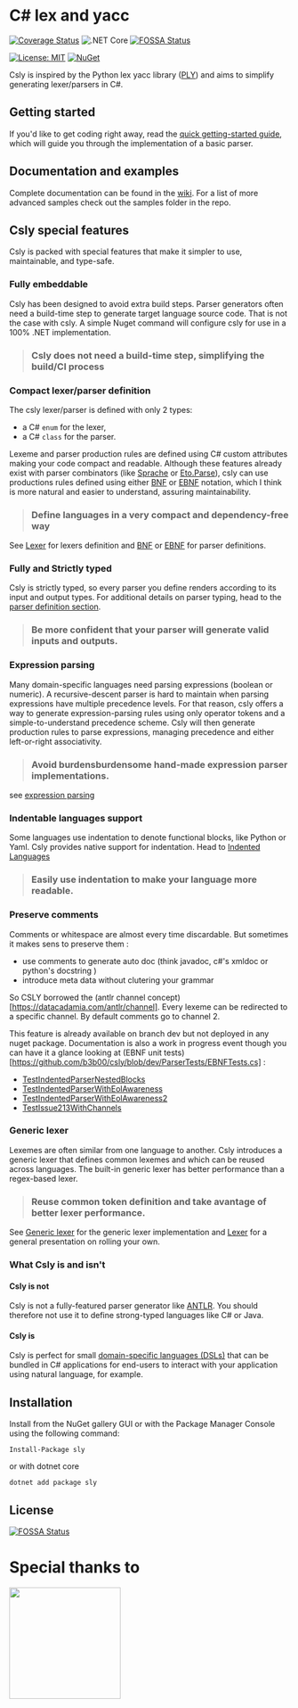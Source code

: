 # C# lex and yacc #      

 [![Coverage Status](https://coveralls.io/repos/github/b3b00/csly/badge.svg?branch=dev&kill_cache=1)](https://coveralls.io/github/b3b00/csly?branch=dev)
![.NET Core](https://github.com/b3b00/csly/workflows/.NET%20Core/badge.svg)
[![FOSSA Status](https://app.fossa.io/api/projects/git%2Bgithub.com%2Fb3b00%2Fcsly.svg?type=shield)](https://app.fossa.io/projects/git%2Bgithub.com%2Fb3b00%2Fcsly?ref=badge_shield)


[![License: MIT](https://img.shields.io/badge/License-MIT-blue.svg)](https://github.com/b3b00/sly/blob/dev/LICENSE)
[![NuGet](https://img.shields.io/nuget/v/sly.svg?kill_cache=1)](https://www.nuget.org/packages/sly)


Csly is inspired by the Python lex yacc library ([PLY](http://www.dabeaz.com/ply/)) and aims
to simplify generating lexer/parsers in C#.

## Getting started ##

If you'd like to get coding right away, read 
the  [quick getting-started guide](https://github.com/b3b00/csly/wiki/getting-started), which will guide you through the implementation of a basic parser.

## Documentation and examples ## 

Complete documentation can be found in the [wiki](https://github.com/b3b00/csly/wiki). For a list of more advanced 
samples check out the samples folder in the repo.


## Csly special features ##

Csly is packed with special features that make it simpler to use, maintainable, and type-safe.

### Fully embeddable ###

Csly has been designed to avoid extra build steps. Parser generators often need a build-time step 
 to generate target language source code. That is not the case with csly.
 A simple Nuget command will configure csly for use in a 100% .NET implementation.

>### Csly does not need a build-time step, simplifying the build/CI process

### Compact lexer/parser definition ### 

The csly lexer/parser is defined with only 2 types: 
 - a C# ```enum``` for the lexer,
 - a C# ```class``` for the parser.

Lexeme and parser production rules are defined using C# custom attributes making your code compact and readable.
Although these features already exist with parser combinators (like [Sprache](https://github.com/sprache/Sprache) 
or [Eto.Parse](https://github.com/picoe/Eto.Parse)), 
csly can use productions rules defined using either [BNF](https://github.com/b3b00/csly/wiki/BNF-Parser) or [EBNF](https://github.com/b3b00/csly/wiki/EBNF-Parser)  notation, which I think is more natural and easier to understand, assuring maintainability.

>###  Define languages in a very compact and dependency-free way

See [Lexer](https://github.com/b3b00/csly/wiki/Lexer) for lexers definition and [BNF](https://github.com/b3b00/csly/wiki/BNF-Parser) or  [EBNF](https://github.com/b3b00/csly/wiki/EBNF-Parser) for parser definitions.

### Fully and Strictly typed ### 

 Csly is strictly typed, so every parser you define renders according to its input and output types. 
 For additional details on parser typing, head to the [parser definition section](https://github.com/b3b00/csly/wiki/defining-your-parser).
>### Be more confident that your parser will generate valid inputs and outputs.

### Expression parsing ### 

Many domain-specific languages need parsing expressions (boolean or numeric).
A recursive-descent parser is hard to maintain when parsing expressions have multiple precedence levels. For that reason, csly offers a way to generate expression-parsing rules using only operator tokens and a simple-to-understand precedence scheme. Csly will then generate production rules to parse expressions, managing precedence and either left-or-right associativity.

>### Avoid burdensburdensome hand-made expression parser implementations.

see [expression parsing](https://github.com/b3b00/csly/wiki/expression-parsing)


### Indentable languages support ###

Some languages use indentation to denote functional blocks, like Python or Yaml.
Csly provides native support for indentation. Head to [Indented Languages](https://github.com/b3b00/csly/wiki/Indented-languages)

>### Easily use indentation to make your language more readable.


### Preserve comments 

Comments or whitespace are almost every time discardable. But sometimes it makes sens to preserve them : 

- use comments to generate auto doc (think javadoc, c#'s xmldoc or python's docstring )
- introduce meta data without clutering your grammar

So CSLY borrowed the (antlr channel concept)[https://datacadamia.com/antlr/channel]. 
Every lexeme can be redirected to a specific channel. By default comments go to channel 2.

This feature is already available on branch dev but not deployed in any nuget package.
Documentation is also a work in progress event though you can have it a glance looking at (EBNF unit tests)[https://github.com/b3b00/csly/blob/dev/ParserTests/EBNFTests.cs] :
  - [TestIndentedParserNestedBlocks](https://github.com/b3b00/csly/blob/dev/ParserTests/EBNFTests.cs#L1357)
  - [TestIndentedParserWithEolAwareness](https://github.com/b3b00/csly/blob/dev/ParserTests/EBNFTests.cs#L1409)
  - [TestIndentedParserWithEolAwareness2](https://github.com/b3b00/csly/blob/dev/ParserTests/EBNFTests.cs#L1445)
  - [TestIssue213WithChannels](https://github.com/b3b00/csly/blob/dev/ParserTests/EBNFTests.cs#L1481)
    


### Generic lexer ### 

Lexemes are often similar from one language to another. Csly introduces a generic lexer that defines common lexemes and which can be reused across languages. 
The built-in generic lexer has better performance than a regex-based lexer.

>### Reuse common token definition and take avantage of better lexer performance.

See [Generic lexer](https://github.com/b3b00/csly/wiki/GenericLexer) for the generic lexer implementation and [Lexer](https://github.com/b3b00/wiki/Lexer) for a general presentation on rolling your own.


### What Csly is and isn't ###

#### Csly is not #### 

Csly is not a fully-featured parser generator like [ANTLR](http://www.antlr.org/).
You should therefore not use it to define strong-typed languages like  C# or Java.

#### Csly is #### 

Csly is perfect for small [domain-specific languages (DSLs)](https://en.wikipedia.org/wiki/Domain-specific_language) that can be bundled in C# applications for end-users to interact with your application using natural language, for example. 

## Installation ##

Install from the NuGet gallery GUI or with the Package Manager Console using the following command:

```Install-Package sly```

or with dotnet core 

```dotnet add package sly```




## License
[![FOSSA Status](https://app.fossa.io/api/projects/git%2Bgithub.com%2Fb3b00%2Fcsly.svg?type=large)](https://app.fossa.io/projects/git%2Bgithub.com%2Fb3b00%2Fcsly?ref=badge_large)


# Special thanks to

<a href="https://jb.gg/OpenSource"><img height="200" src="logos/jetbrains-variant-2.svg"><a>
